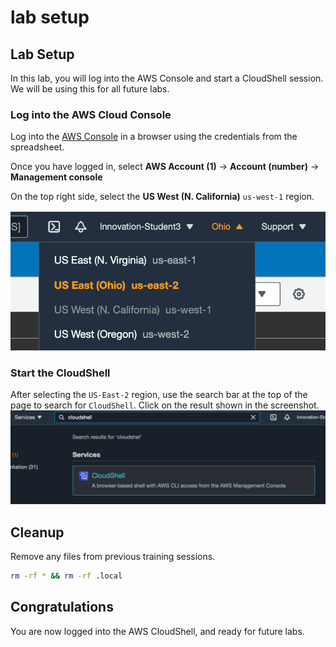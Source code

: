 # lab setup

## Lab Setup
In this lab, you will log into the AWS Console and start a CloudShell session. We will be using this for all future labs. 

### Log into the AWS Cloud Console
Log into the [AWS Console](https://d-916729713a.awsapps.com/start/) in a browser using the credentials from the spreadsheet.

Once you have logged in, select **AWS Account (1)** -> **Account (number)** -> **Management console**

On the top right side, select the **US West (N. California)** `us-west-1` region. 

![region](images/region.png)

### Start the CloudShell 
After selecting the `US-East-2` region, use the search bar at the top of the page to search for `CloudShell`. Click on the result shown in the screenshot.
![cloudshell](images/cloudshell.png)

## Cleanup
Remove any files from previous training sessions. 
```bash
rm -rf * && rm -rf .local
```

## Congratulations
You are now logged into the AWS CloudShell, and ready for future labs. 
